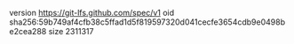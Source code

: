 version https://git-lfs.github.com/spec/v1
oid sha256:59b749af4cfb38c5ffad1d5f819597320d041cecfe3654cdb9e0498be2cea288
size 2311317
